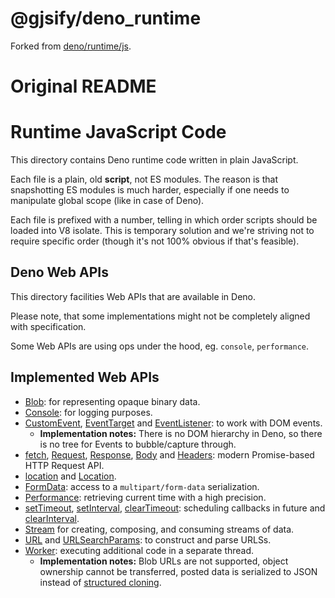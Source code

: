 # @gjsify/deno_runtime

Forked from [deno/runtime/js](https://github.com/denoland/deno/tree/main/runtime/js).

# Original README

# Runtime JavaScript Code

This directory contains Deno runtime code written in plain JavaScript.

Each file is a plain, old **script**, not ES modules. The reason is that
snapshotting ES modules is much harder, especially if one needs to manipulate
global scope (like in case of Deno).

Each file is prefixed with a number, telling in which order scripts should be
loaded into V8 isolate. This is temporary solution and we're striving not to
require specific order (though it's not 100% obvious if that's feasible).

## Deno Web APIs

This directory facilities Web APIs that are available in Deno.

Please note, that some implementations might not be completely aligned with
specification.

Some Web APIs are using ops under the hood, eg. `console`, `performance`.

## Implemented Web APIs

- [Blob](https://developer.mozilla.org/en-US/docs/Web/API/Blob): for
  representing opaque binary data.
- [Console](https://developer.mozilla.org/en-US/docs/Web/API/Console): for
  logging purposes.
- [CustomEvent](https://developer.mozilla.org/en-US/docs/Web/API/CustomEvent),
  [EventTarget](https://developer.mozilla.org/en-US/docs/Web/API/EventTarget)
  and
  [EventListener](https://developer.mozilla.org/en-US/docs/Web/API/EventListener):
  to work with DOM events.
  - **Implementation notes:** There is no DOM hierarchy in Deno, so there is no
    tree for Events to bubble/capture through.
- [fetch](https://developer.mozilla.org/en-US/docs/Web/API/WindowOrWorkerGlobalScope/fetch),
  [Request](https://developer.mozilla.org/en-US/docs/Web/API/Request),
  [Response](https://developer.mozilla.org/en-US/docs/Web/API/Response),
  [Body](https://developer.mozilla.org/en-US/docs/Web/API/Body) and
  [Headers](https://developer.mozilla.org/en-US/docs/Web/API/Headers): modern
  Promise-based HTTP Request API.
- [location](https://developer.mozilla.org/en-US/docs/Web/API/Window/location)
  and [Location](https://developer.mozilla.org/en-US/docs/Web/API/Location).
- [FormData](https://developer.mozilla.org/en-US/docs/Web/API/FormData): access
  to a `multipart/form-data` serialization.
- [Performance](https://developer.mozilla.org/en-US/docs/Web/API/Performance):
  retrieving current time with a high precision.
- [setTimeout](https://developer.mozilla.org/en-US/docs/Web/API/WindowOrWorkerGlobalScope/setTimeout),
  [setInterval](https://developer.mozilla.org/en-US/docs/Web/API/WindowOrWorkerGlobalScope/setInterval),
  [clearTimeout](https://developer.mozilla.org/en-US/docs/Web/API/WindowOrWorkerGlobalScope/clearTimeout):
  scheduling callbacks in future and
  [clearInterval](https://developer.mozilla.org/en-US/docs/Web/API/WindowOrWorkerGlobalScope/clearInterval).
- [Stream](https://developer.mozilla.org/en-US/docs/Web/API/Streams_API) for
  creating, composing, and consuming streams of data.
- [URL](https://developer.mozilla.org/en-US/docs/Web/API/URL) and
  [URLSearchParams](https://developer.mozilla.org/en-US/docs/Web/API/URLSearchParams):
  to construct and parse URLSs.
- [Worker](https://developer.mozilla.org/en-US/docs/Web/API/Worker): executing
  additional code in a separate thread.
  - **Implementation notes:** Blob URLs are not supported, object ownership
    cannot be transferred, posted data is serialized to JSON instead of
    [structured cloning](https://developer.mozilla.org/en-US/docs/Web/API/Web_Workers_API/Structured_clone_algorithm).
